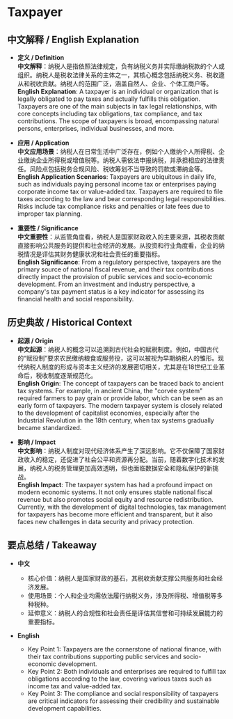 # Taxpayer

## 中文解释 / English Explanation

* **定义 / Definition**  
  **中文解释**：纳税人是指依照法律规定，负有纳税义务并实际缴纳税款的个人或组织。纳税人是税收法律关系的主体之一，其核心概念包括纳税义务、税收遵从和税收贡献。纳税人的范围广泛，涵盖自然人、企业、个体工商户等。  
  **English Explanation**: A taxpayer is an individual or organization that is legally obligated to pay taxes and actually fulfills this obligation. Taxpayers are one of the main subjects in tax legal relationships, with core concepts including tax obligations, tax compliance, and tax contributions. The scope of taxpayers is broad, encompassing natural persons, enterprises, individual businesses, and more.

* **应用 / Application**  
  **中文应用场景**：纳税人在日常生活中广泛存在，例如个人缴纳个人所得税、企业缴纳企业所得税或增值税等。纳税人需依法申报纳税，并承担相应的法律责任。风险点包括税务合规风险、税收筹划不当导致的罚款或滞纳金等。  
  **English Application Scenarios**: Taxpayers are ubiquitous in daily life, such as individuals paying personal income tax or enterprises paying corporate income tax or value-added tax. Taxpayers are required to file taxes according to the law and bear corresponding legal responsibilities. Risks include tax compliance risks and penalties or late fees due to improper tax planning.

* **重要性 / Significance**  
  **中文重要性**：从监管角度看，纳税人是国家财政收入的主要来源，其税收贡献直接影响公共服务的提供和社会经济的发展。从投资和行业角度看，企业的纳税情况是评估其财务健康状况和社会责任的重要指标。  
  **English Significance**: From a regulatory perspective, taxpayers are the primary source of national fiscal revenue, and their tax contributions directly impact the provision of public services and socio-economic development. From an investment and industry perspective, a company's tax payment status is a key indicator for assessing its financial health and social responsibility.

## 历史典故 / Historical Context

* **起源 / Origin**  
  **中文起源**：纳税人的概念可以追溯到古代社会的赋税制度。例如，中国古代的“赋役制”要求农民缴纳粮食或服劳役，这可以被视为早期纳税人的雏形。现代纳税人制度的形成与资本主义经济的发展密切相关，尤其是在18世纪工业革命后，税收制度逐渐规范化。  
  **English Origin**: The concept of taxpayers can be traced back to ancient tax systems. For example, in ancient China, the "corvée system" required farmers to pay grain or provide labor, which can be seen as an early form of taxpayers. The modern taxpayer system is closely related to the development of capitalist economies, especially after the Industrial Revolution in the 18th century, when tax systems gradually became standardized.

* **影响 / Impact**  
  **中文影响**：纳税人制度对现代经济体系产生了深远影响。它不仅保障了国家财政收入的稳定，还促进了社会公平和资源再分配。当前，随着数字化技术的发展，纳税人的税务管理更加高效透明，但也面临数据安全和隐私保护的新挑战。  
  **English Impact**: The taxpayer system has had a profound impact on modern economic systems. It not only ensures stable national fiscal revenue but also promotes social equity and resource redistribution. Currently, with the development of digital technologies, tax management for taxpayers has become more efficient and transparent, but it also faces new challenges in data security and privacy protection.

## 要点总结 / Takeaway

* **中文**  
  - 核心价值：纳税人是国家财政的基石，其税收贡献支撑公共服务和社会经济发展。  
  - 使用场景：个人和企业均需依法履行纳税义务，涉及所得税、增值税等多种税种。  
  - 延伸意义：纳税人的合规性和社会责任是评估其信誉和可持续发展能力的重要指标。  

* **English**  
  - Key Point 1: Taxpayers are the cornerstone of national finance, with their tax contributions supporting public services and socio-economic development.  
  - Key Point 2: Both individuals and enterprises are required to fulfill tax obligations according to the law, covering various taxes such as income tax and value-added tax.  
  - Key Point 3: The compliance and social responsibility of taxpayers are critical indicators for assessing their credibility and sustainable development capabilities.